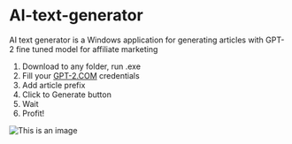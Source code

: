 # AI-text-generator
AI text generator is a Windows application for generating articles with GPT-2 fine tuned model for affiliate marketing


1. Download to any folder, run .exe 
2. Fill your [GPT-2.COM](https://gpt-2.com) credentials 
3. Add article prefix
4. Click to Generate button
5. Wait
6. Profit! 

![This is an image](https://i.imgur.com/16D1sFX.jpg)

